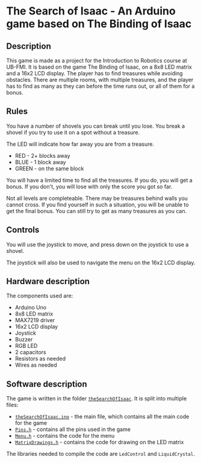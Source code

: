 # The Search of Isaac - An Arduino game based on The Binding of Isaac

## Description

This game is made as a project for the Introduction to Robotics course at UB-FMI. It is based on the game The Binding of Isaac, on a 8x8 LED matrix and a 16x2 LCD display. The player has to find treasures while avoiding obstacles. There are multiple rooms, with multiple treasures, and the player has to find as many as they can before the time runs out, or all of them for a bonus.

## Rules

You have a number of shovels you can break until you lose. You break a shovel if you try to use it on a spot without a treasure.

The LED will indicate how far away you are from a treasure.
- RED - 2+ blocks away
- BLUE - 1 block away
- GREEN - on the same block

You will have a limited time to find all the treasures. If you do, you will get a bonus. If you don't, you will lose with only the score you got so far.

Not all levels are completeable. There may be treasures behind walls you cannot cross. If you find yourself in such a situation, you will be unable to get the final bonus. You can still try to get as many treasures as you can.

## Controls

You will use the joystick to move, and press down on the joystick to use a shovel.

The joystick will also be used to navigate the menu on the 16x2 LCD display.

## Hardware description

The components used are:
- Arduino Uno
- 8x8 LED matrix
- MAX7219 driver
- 16x2 LCD display
- Joystick
- Buzzer
- RGB LED
- 2 capacitors
- Resistors as needed
- Wires as needed

## Software description

The game is written in the folder [`theSearchOfIsaac`](theSearchOfIsaac). It is split into multiple files:
- [`theSearchOfIsaac.ino`](theSearchOfIsaac/theSearchOfIsaac.ino) - the main file, which contains all the main code for the game
- [`Pins.h`](theSearchOfIsaac/Pins.h) - contains all the pins used in the game
- [`Menu.h`](theSearchOfIsaac/Menu.h) - contains the code for the menu
- [`MatrixDrawings.h`](theSearchOfIsaac/MatrixDrawings) - contains the code for drawing on the LED matrix

The libraries needed to compile the code are `LedControl` and `LiquidCrystal`.